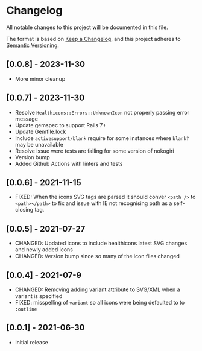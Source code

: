 # Changelog

All notable changes to this project will be documented in this file.

The format is based on [Keep a Changelog](https://keepachangelog.com/en/1.0.0/),
and this project adheres to [Semantic Versioning](https://semver.org/spec/v2.0.0.html).

## [0.0.8] - 2023-11-30

- More minor cleanup

## [0.0.7] - 2023-11-30

- Resolve `Healthicons::Errors::UnknownIcon` not properly passing error message
- Update gemspec to support Rails 7+
- Update Gemfile.lock
- Include `activesupport/blank`  require for some instances where `blank?` may be unavailable
- Resolve issue were tests are failing for some version of nokogiri
- Version bump
- Added Github Actions with linters and tests

## [0.0.6] - 2021-11-15

- FIXED: When the icons SVG tags are parsed it should conver `<path />` to `<path></path>` to fix and issue with IE not recognising path as a self-closing tag.

## [0.0.5] - 2021-07-27

- CHANGED: Updated icons to include healthicons latest SVG changes and newly added icons
- CHANGED: Version bump since so many of the icon files changed

## [0.0.4] - 2021-07-9

- CHANGED: Removing adding variant attribute to SVG/XML when a variant is specified
- FIXED: misspelling of `variant` so all icons were being defaulted to to `:outline`

## [0.0.1] - 2021-06-30

- Initial release
